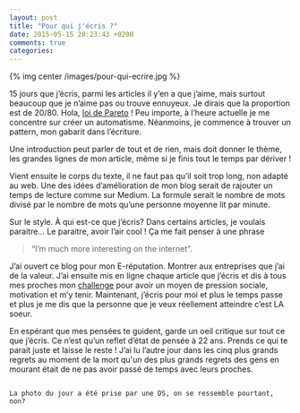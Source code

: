 ```yaml
---
layout: post
title: "Pour qui j'écris ?"
date: 2015-05-15 20:23:43 +0200
comments: true
categories:
---
```


{% img center /images/pour-qui-ecrire.jpg %}

15 jours que j’écris, parmi les articles il y’en a que j’aime, mais surtout beaucoup que je n’aime pas ou trouve ennuyeux. Je dirais que la proportion est de 20/80. Hola, [loi de Pareto](http://fr.wikipedia.org/wiki/Principe_de_Pareto) ! Peu importe, à l’heure actuelle je me concentre sur créer un automatisme. Néanmoins, je commence à trouver un pattern, mon gabarit dans l’écriture.

Une introduction peut parler de tout et de rien, mais doit donner le thème, les grandes lignes de mon article, même si je finis tout le temps par dériver !

Vient ensuite le corps du texte, il ne faut pas qu’il soit trop long, non adapté au web. Une des idées d’amélioration de mon blog serait de rajouter un temps de lecture comme sur Medium. La formule serait le nombre de mots divisé par le nombre de mots qu’une personne moyenne lit par minute.

Sur le style. À qui est-ce que j’écris? Dans certains articles, je voulais paraitre… Le paraitre, avoir l’air cool ! Ça me fait penser à une phrase

> “I’m much more interesting on the internet”.

J’ai ouvert ce blog pour mon E-réputation. Montrer aux entreprises que j’ai de la valeur. J’ai ensuite mis en ligne chaque article que j’écris et dis à tous mes proches mon [challenge](/blog/2015/05/01/ecriture-et-peur/) pour avoir un moyen de pression sociale, motivation et m’y tenir. Maintenant, j’écris pour moi et plus le temps passe et plus je me dis que la personne que je veux réellement atteindre c’est LA soeur.

En espérant que mes pensées te guident, garde un oeil critique sur tout ce que j’écris. Ce n’est qu’un reflet d’état de pensée à 22 ans. Prends ce qui te parait juste et laisse le reste ! J’ai lu l’autre jour dans les cinq plus grands regrets au moment de la mort qu'un des plus grands regrets des gens en mourant était de ne pas avoir passé de temps avec leurs proches.

~~~

La photo du jour a été prise par une DS, on se ressemble pourtant, non?
